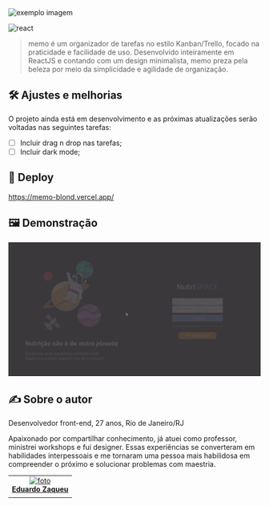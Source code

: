 <img src="https://media.discordapp.net/attachments/1032819189288816690/1080119502865444884/logo.png" alt="exemplo imagem">

![react](https://img.shields.io/badge/React-20232A?style=for-the-badge&logo=react&logoColor=61DAFB)

> memo é um organizador de tarefas no estilo Kanban/Trello, focado na praticidade e facilidade de uso. Desenvolvido inteiramente em ReactJS e contando com um design minimalista, memo preza pela beleza por meio da simplicidade e agilidade de organização.

## 🛠️ Ajustes e melhorias
O projeto ainda está em desenvolvimento e as próximas atualizações serão voltadas nas seguintes tarefas:

- [ ] Incluir drag n drop nas tarefas;
- [ ] Incluir dark mode;

## 🚀 Deploy
https://memo-blond.vercel.app/

## 🖼️ Demonstração
![demo](https://github.com/zaqueu-1/nutrispace/blob/main/github/chrome-capture-2023-1-12.gif)

## ✍️ Sobre o autor
Desenvolvedor front-end, 27 anos, Rio de Janeiro/RJ

Apaixonado por compartilhar conhecimento, já atuei como professor, ministrei workshops e fui designer. Essas experiências se converteram em habilidades interpessoais e me tornaram uma pessoa mais habilidosa em compreender o próximo e solucionar problemas com maestria.

<table>
  <tr>
    <td align="center">
      <a href="#">
        <img src="https://media.discordapp.net/attachments/1032819189288816690/1080117613121765406/avatar_def-small.png?width=651&height=651" width="100px;" alt="foto"/><br>
        <sub>
          <b><a href="https://zaqueu.tech">Eduardo Zaqueu</a></b>
        </sub>
      </a>
    </td>
  </tr>
</table>